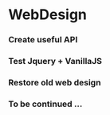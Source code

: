# WebDesign

### Create useful API

### Test Jquery + VanillaJS

### Restore old web design

### To be continued ...
